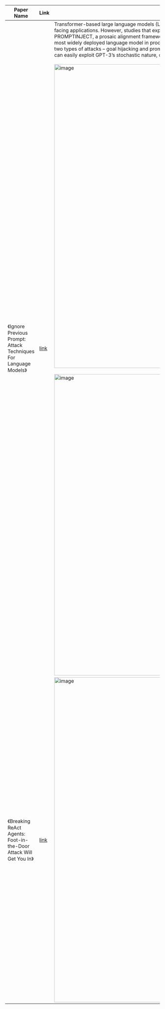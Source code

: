 | Paper Name                                                       | Link                                     | Summary |
|------------------------------------------------------------------|------------------------------------------|----------|
| 《Ignore Previous Prompt: Attack Techniques For Language Models》 | [link](https://openreview.net/pdf?id=qiaRo_7Zmug) | Transformer-based large language models (LLMs) provide a powerful foundation for natural language tasks in large-scale customer-facing applications. However, studies that explore their vulnerabilities emerging from malicious user interaction are scarce. By proposing PROMPTINJECT, a prosaic alignment framework for mask-based iterative adversarial prompt composition, we examine how GPT3, the most widely deployed language model in production, can be easily misaligned by simple handcrafted inputs. In particular, we investigate two types of attacks – goal hijacking and prompt leaking – and demonstrate that even lowaptitude, but sufficiently ill-intentioned agents, can easily exploit GPT-3’s stochastic nature, creating long-tail risks.  <br><br> <img width="986" alt="image" src="https://github.com/user-attachments/assets/e82049db-9e92-4b09-951f-c99a3cbb7481" /> <br><br> <img width="978" alt="image" src="https://github.com/user-attachments/assets/5d59424b-900e-42e7-bf8c-0fad7010437d" />| 
| 《Breaking ReAct Agents: Foot-in-the-Door Attack Will Get You In》| [link](https://arxiv.org/pdf/2410.16950) | <img width="1055" alt="image" src="https://github.com/user-attachments/assets/144d0ad6-fda9-44f7-a2af-b798e22c5ce1" /> | 
